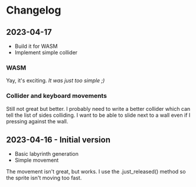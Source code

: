 # Changelog

## 2023-04-17

- Build it for WASM
- Implement simple collider

### WASM
Yay, it's exciting. *It was just too simple ;)*

### Collider and keyboard movements
Still not great but better.
I probably need to write a better collider which can tell the list of sides colliding.
I want to be able to slide next to a wall even if I pressing against the wall.

## 2023-04-16 - Initial version

- Basic labyrinth generation
- Simple movement

The movement isn't great, but works.
I use the .just_released() method so the sprite isn't moving too fast.


